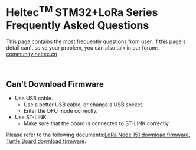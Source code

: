 # Heltec<sup>TM</sup> STM32+LoRa Series Frequently Asked Questions

This page contains the most frequently questions from user. if this page's detail can't solve your problem, you can also talk in our forum: [community.heltec.cn](http://community.heltec.cn/)

&nbsp;

## Can't Download Firmware

- Use USB cable.
  - Use a better USB cable, or change a USB socket.
  - Enter the DFU mode correctly.
- Use ST-LINK.
  - Make sure that the board is connected to ST-LINK correctly.

Please refer to the following documents:[LoRa Node 151 download firmware](), [Turtle Board download firmware]().

